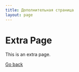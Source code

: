 ```yaml
---
title: Дополнительная страница
layout: page
---
```


# Extra Page

This is an extra page.

[Go back](./)

